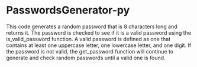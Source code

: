 # PasswordsGenerator-py

This code generates a random password that is 8 characters long and returns it. The password is checked to see if it is a valid password using the is_valid_password function. A valid password is defined as one that contains at least one uppercase letter, one lowercase letter, and one digit. If the password is not valid, the get_password function will continue to generate and check random passwords until a valid one is found.

